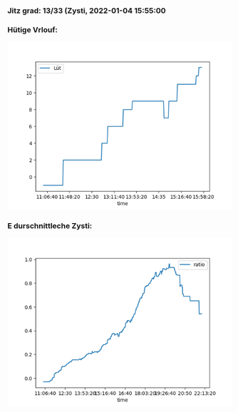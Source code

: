 ### Jitz grad: 13/33 (Zysti, 2022-01-04 15:55:00

### Hütige Vrlouf:
![Graph](Today.png)

### E durschnittleche Zysti:
![Graph](Zysti.png)